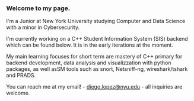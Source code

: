 ### Welcome to my page. 

I'm a Junior at New York University studying Computer and Data Science with a minor in Cybersecurity. 

I'm currently working on a C++ Student Information System (SIS) backend which can be found below. It is in the early iterations at the moment. 

My main learning focuses for short term are mastery of C++ primary for backend development, data analysis and visualizzation with python packages, as well asSM tools such as snort, Netsniff-ng, wireshark/tshark and PRADS. 

You can reach me at my email! - diego.lopez@nyu.edu - all inquiries are welcome. 
